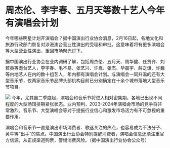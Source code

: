 # 周杰伦、李宇春、五月天等数十艺人今年有演唱会计划

今年哪些明星计划开演唱会？据中国演出行业协会消息，2月16日起，各地文化和旅游行政部门恢复对涉港澳台营业性演出的受理和审批。这意味着将有更多演唱会等大型营业性演出，重回市场聚光灯下。

据中国演出行业协会在业内调研了解，包括周杰伦、五月天、周华健、任贤齐、刘若英等港台艺人，李宇春、毛不易、张艺兴、许嵩、张杰、华晨宇、薛之谦、许巍等内地艺人在内的数十组艺人，年内都有演唱会计划。与演唱会一同升温的还有大型音乐节，仅两家音乐节品牌头部机构目前已分别确定在十余个城市落地大型音乐节项目。

![](https://inews.gtimg.com/newsapp_bt/0/15670019370/1000)
今年，尤其自二季度起，演唱会和音乐节将进入相对密集期，各地已出现不同程度的大型场馆排期紧张状态。业内预判，2023-2024年演唱会市场的竞争将非常激烈。音乐节、大型演唱会等对于提振行业信心和激发市场活力有不可忽视的重要作用。

演唱会和音乐节一直是演出市场消费者、歌迷关注的热点，也容易成为不法分子、黄牛等“出手”的焦点。中国演出行业协会特别提醒消费者，演唱会信息还须注重官方信源，从正规渠道购票，警惕消费风险。（据中国演出行业协会公众号）

